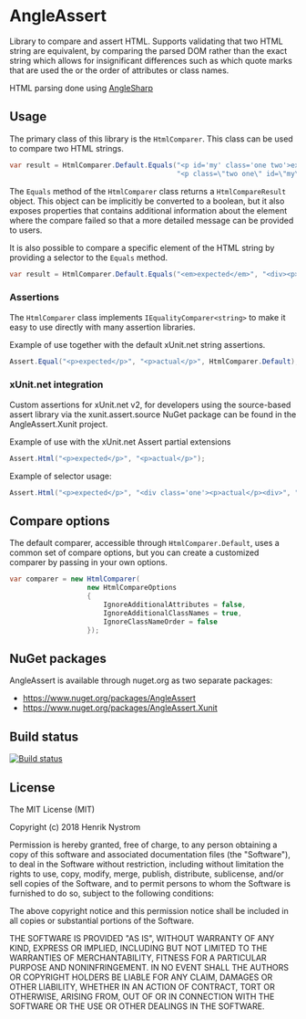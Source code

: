 # AngleAssert

Library to compare and assert HTML. Supports validating that two HTML string are equivalent, by comparing the parsed DOM rather than the exact string which allows for insignificant differences such as which quote marks that are used the or the order of attributes or class names.  

HTML parsing done using [AngleSharp](https://github.com/AngleSharp/AngleSharp)

## Usage

The primary class of this library is the ``HtmlComparer``. This class can be used to compare two HTML strings.
```csharp
var result = HtmlComparer.Default.Equals("<p id='my' class='one two'>expected</p>", 
                                         "<p class=\"two one\" id=\"my\">actual</p>");
```

The ``Equals`` method of the ``HtmlComparer`` class returns a ``HtmlCompareResult`` object. This object can be implicitly be converted to a boolean, but it also exposes properties that contains additional information about the element where the compare failed so that a more detailed message can be provided to users.

It is also possible to compare a specific element of the HTML string by providing a selector to the ``Equals`` method.
```csharp
var result = HtmlComparer.Default.Equals("<em>expected</em>", "<div><p>em>actual</em></p></div><p>other</p>", "div > p");
```

### Assertions

The ``HtmlComparer`` class implements ``IEqualityComparer<string>`` to make it easy to use directly with many assertion libraries.

Example of use together with the default xUnit.net string assertions.

```csharp
Assert.Equal("<p>expected</p>", "<p>actual</p>", HtmlComparer.Default);
```

### xUnit.net integration

Custom assertions for xUnit.net v2, for developers using the source-based assert library via the xunit.assert.source NuGet package can be found in the AngleAssert.Xunit project.

Example of use with the xUnit.net Assert partial extensions

```csharp
Assert.Html("<p>expected</p>", "<p>actual</p>");
```

Example of selector usage:

```csharp
Assert.Html("<p>expected</p>", "<div class='one'><p>actual</p><div>", "div.one");
```

## Compare options

The default comparer, accessible through ``HtmlComparer.Default``, uses a common set of compare options, but you can create a customized comparer by passing in your own options.

```csharp
var comparer = new HtmlComparer(
                   new HtmlCompareOptions 
                   { 
                       IgnoreAdditionalAttributes = false, 
                       IgnoreAdditionalClassNames = true, 
                       IgnoreClassNameOrder = false 
                   });
```

## NuGet packages

AngleAssert is available through nuget.org as two separate packages:
* https://www.nuget.org/packages/AngleAssert
* https://www.nuget.org/packages/AngleAssert.Xunit

## Build status

[![Build status](https://ci.appveyor.com/api/projects/status/xbbq0vecqd8glf50?svg=true)](https://ci.appveyor.com/project/hennys/angleassert)

## License

The MIT License (MIT)

Copyright (c) 2018 Henrik Nystrom

Permission is hereby granted, free of charge, to any person obtaining a copy of this software and associated documentation files (the "Software"), to deal in the Software without restriction, including without limitation the rights to use, copy, modify, merge, publish, distribute, sublicense, and/or sell copies of the Software, and to permit persons to whom the Software is furnished to do so, subject to the following conditions:

The above copyright notice and this permission notice shall be included in all copies or substantial portions of the Software.

THE SOFTWARE IS PROVIDED "AS IS", WITHOUT WARRANTY OF ANY KIND, EXPRESS OR IMPLIED, INCLUDING BUT NOT LIMITED TO THE WARRANTIES OF MERCHANTABILITY, FITNESS FOR A PARTICULAR PURPOSE AND NONINFRINGEMENT. IN NO EVENT SHALL THE AUTHORS OR COPYRIGHT HOLDERS BE LIABLE FOR ANY CLAIM, DAMAGES OR OTHER LIABILITY, WHETHER IN AN ACTION OF CONTRACT, TORT OR OTHERWISE, ARISING FROM, OUT OF OR IN CONNECTION WITH THE SOFTWARE OR THE USE OR OTHER DEALINGS IN THE SOFTWARE.
